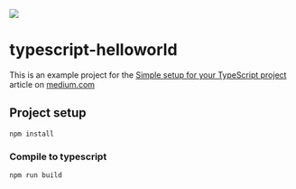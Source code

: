 ![](https://miro.medium.com/max/1000/1*_PlNVlMMfdeCLOgCAR59EQ.png)

# typescript-helloworld

This is an example project for
the [Simple setup for your TypeScript project](https://medium.com/@bromix/simple-setup-for-your-typescript-project-d96f66113b41)
article on [medium.com](https://medium.com)

## Project setup

```
npm install
```

### Compile to typescript

```
npm run build
```
